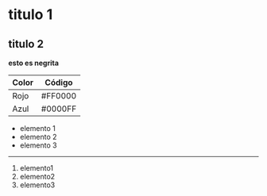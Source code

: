 # titulo 1
## titulo 2

**esto es negrita**

| Color | Código |
| ----------- | ----------- |
| Rojo | #FF0000 |
| Azul | #0000FF |

* elemento 1
* elemento 2
* elemento 3

---
1. elemento1
2. elemento2
3. elemento3
